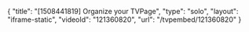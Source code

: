 {
    "title": "[1508441819] Organize your TVPage",
    "type": "solo",
    "layout": "iframe-static",
    "videoId": "121360820",
    "url": "\/tvpembed\/121360820"
}
